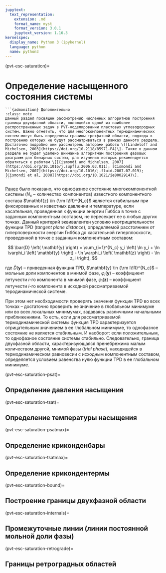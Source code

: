 ```yaml
---
jupytext:
  text_representation:
    extension: .md
    format_name: myst
    format_version: 3.0.1
    jupytext_version: 1.16.3
kernelspec:
  display_name: Python 3 (ipykernel)
  language: python
  name: python3
---
```


(pvt-esc-saturation)=
# Определение насыщенного состояния системы

````{margin}
```{admonition} Дополнительно
:class: note
Данный раздел посвящен рассмотрению численных алгоритмов построения границы двухфазной области, являющейся одной из наиболее распространенных задач в PVT-моделировании пластовых углеводородных систем. Важно отметить, что для многокомпонентных термодинамических систем могут быть определены границы трехфазной области, подходы к построению которых не будут рассматриваться в рамках данного раздела. Достаточно подробно они рассмотрены авторами работы \[[Lindeloff and Michelsen, 2003](https://doi.org/10.2118/85971-PA)\]. Также в данном разделе не будет уделено внимание алгоритмам построения фазовых диаграмм для бинарных систем, для изучения которых рекомендуется обратиться к работам \[[Cismondi and Michelsen, 2007](https://doi.org/10.1016/j.supflu.2006.03.011); [Cismondi and Michelsen, 2007](https://doi.org/10.1016/j.fluid.2007.07.019); [Cismondi et al, 2008](https://doi.org/10.1021/ie8002914)\].
```
````

[Ранее](SEC-1-Stability.md) было показано, что однофазное состояние многокомпонентной системы ($N_c$ – количество компонентов) известного компонентного состава $\mathbf{z} \in {\rm I\!R}^{N_c}$ является стабильным при фиксированных и известных давлении и температуре, если касательная, проведенная к функции энергии Гиббса в точке с заданным компонентным составом, не пересекает ее в любых других точках. Данный критерий эквивалентен условию неотрицательности функции TPD (*tangent plane distance*), определяемой расстоянием от гиперповерхности энергии Гиббса до касательной гиперплоскости, проведенной в точке с заданным компонентным составом:

$$ \bar{D} \left( \mathbf{y} \right) = \sum_{i=1}^{N_c} y_i \left( \ln y_i + \ln \varphi_i \left( \mathbf{y} \right) - \ln \varphi_i \left( \mathbf{z} \right) - \ln z_i \right), $$

где $\bar{D} \left( \mathbf{y} \right)$ – приведенная функция TPD, $\mathbf{y} \in {\rm I\!R}^{N_c}$ – мольные доли компонентов в мнимой фазе, $\varphi_i \left( \mathbf{y} \right)$ – коэффициент летучести $i$-го компонента в мнимой фазе, $\varphi_i \left( \mathbf{z} \right)$ – коэффициент летучести $i$-го компонента в исходной рассматриваемой теродинамической системе.

При этом нет необходимости проверять значения функции TPD во всех точках – достаточно проверить ее значение в глобальном минимуме или во всех локальных минимумах, задаваясь различными начальными приближениями. То есть, если для рассматриваемой термодинамической системы функция TPD характеризуется отрицательным значением в ее глобальном минимуме, то однофазное состояние не является стабильным. И наоборот: если положительным, то однофазное состояние системы стабильно. Следовательно, граница двухфазной области, характеризующаяся пренебрежимо малым количеством другой, мнимой фазы (*trial phase*), находящейся в термодинамическом равновесии с исходным компонентным составом, определяется условием равенства нулю функции TPD в ее глобальном минимуме.


(pvt-esc-saturation-psat)=
## Определение давления насыщения


(pvt-esc-saturation-tsat)=
## Определение температуры насыщения


(pvt-esc-saturation-psatmax)=
## Определение криконденбары


(pvt-esc-saturation-tsatmax)=
## Определение крикондентермы


(pvt-esc-saturation-bound)=
## Построение границы двухфазной области


(pvt-esc-saturation-internals)=
## Промежуточные линии (линии постоянной мольной доли фазы)


(pvt-esc-saturation-retrograde)=
## Границы ретроградных областей

